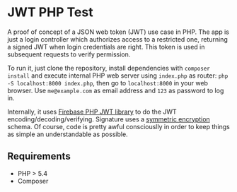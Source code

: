 # JWT PHP Test
A proof of concept of a JSON web token (JWT) use case in PHP. The app is just a login controller which authorizes access to a 
restricted one, returning a signed JWT when login credentials are right. This token is used in subsequent requests to verify
permission.

To run it, just clone the repository, install dependencies with ```composer install``` and execute internal PHP web server using
```index.php``` as router: ```php -S localhost:8000 index.php```, then go to ```localhost:8000``` in your web browser. Use ```me@example.com``` as email address and ```123``` as password to log in.

Internally, it uses [Firebase PHP JWT library](https://github.com/firebase/php-jwt) to do the JWT encoding/decoding/verifying. Signature uses a [symmetric encryption](https://support.microsoft.com/en-us/kb/246071) schema. Of course, code is pretty awful consciouslly
in order to keep things as simple an understandable as possible.

## Requirements
* PHP > 5.4
* Composer
